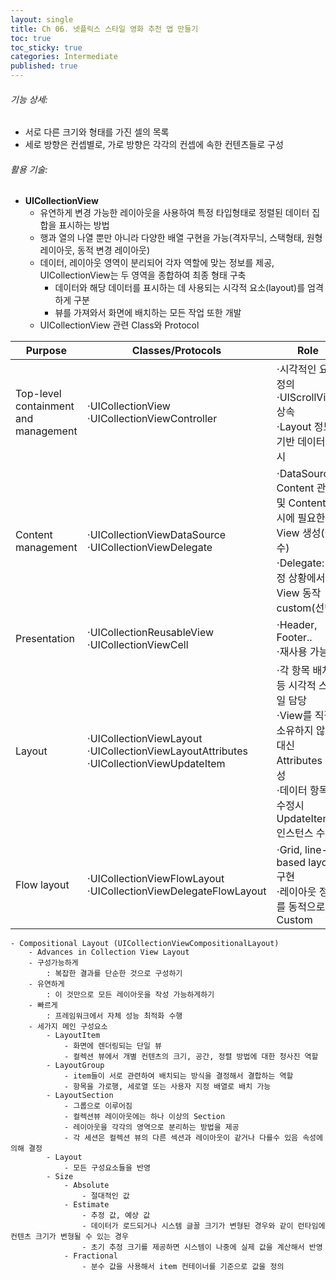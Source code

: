 ```yaml
---
layout: single
title: Ch 06. 넷플릭스 스타일 영화 추천 앱 만들기
toc: true
toc_sticky: true
categories: Intermediate
published: true
---
```


###### 기능 상세:
- 서로 다른 크기와 형태를 가진 셀의 목록
- 세로 방향은 컨셉별로, 가로 방향은 각각의 컨셉에 속한 컨텐츠들로 구성 

###### 활용 기술:
- **UICollectionView**
    - 유연하게 변경 가능한 레이아웃을 사용하여 특정 타입형태로 정렬된 데이터 집합을 표시하는 방법
    - 행과 열의 나열 뿐만 아니라 다양한 배열 구현을 가능(격자무늬, 스택형태, 원형 레이아웃, 동적 변경 레이아웃)
    - 데이터, 레이아웃 영역이 분리되어 각자 역할에 맞는 정보를 제공, UICollectionView는 두 영역을 종합하여 최종 형태 구축
        - 데이터와 해당 데이터를 표시하는 데 사용되는 시각적 요소(layout)를 엄격하게 구분 
        - 뷰를 가져와서 화면에 배치하는 모든 작업 또한 개발
    - UICollectionView  관련 Class와 Protocol

|Purpose|Classes/Protocols|Role|
|---|---|---|
|Top-level containment and management|⋅UICollectionView<br/>⋅UICollectionViewController|⋅시각적인 요소 정의<br/>⋅UIScrollView 상속<br/>⋅Layout 정보 기반 데이터 표시|
|Content management|⋅UICollectionViewDataSource<br/>⋅UICollectionViewDelegate|⋅DataSource: Content 관리 및 Content 표시에 필요한 View 생성(필수)<br/>⋅Delegate: 특정 상황에서 View 동작 custom(선택)|
|Presentation|⋅UICollectionReusableView<br/>⋅UICollectionViewCell|⋅Header, Footer..<br/>⋅재사용 가능|
|Layout|⋅UICollectionViewLayout<br/>⋅UICollectionViewLayoutAttributes<br/>⋅UICollectionViewUpdateItem|⋅각 항목 배치 등 시각적 스타일 담당<br/>⋅View를 직접 소유하지 않는 대신 Attributes 생성<br/>⋅데이터 항목 수정시 UpdateItem 인스턴스 수신|
|Flow layout|⋅UICollectionViewFlowLayout<br/>⋅UICollectionViewDelegateFlowLayout|⋅Grid, line-based layout 구현<br/>⋅레이아웃 정보를 동적으로 Custom|

    - Compositional Layout (UICollectionViewCompositionalLayout)
        - Advances in Collection View Layout
        - 구성가능하게
            : 복잡한 결과를 단순한 것으로 구성하기
        - 유연하게
            : 이 것만으로 모든 레이아웃을 작성 가능하게하기
        - 빠르게
            : 프레임워크에서 자체 성능 최적화 수행
        - 세가지 메인 구성요소
            - LayoutItem
                - 화면에 렌더링되는 단일 뷰
                - 컬렉션 뷰에서 개별 컨텐츠의 크기, 공간, 정렬 방법에 대한 청사진 역할
            - LayoutGroup
                - item들이 서로 관련하여 배치되는 방식을 결정해서 결합하는 역할
                - 항목을 가로행, 세로열 또는 사용자 지정 배열로 배치 가능
            - LayoutSection
                - 그룹으로 이루어짐
                - 컬렉션뷰 레이아웃에는 하나 이상의 Section
                - 레이아웃을 각각의 영역으로 분리하는 방법을 제공 
                - 각 세션은 컬렉션 뷰의 다른 섹션과 레이아웃이 같거나 다를수 있음 속성에 의해 결정
            - Layout
                - 모든 구성요소들을 반영
            - Size
                - Absolute
                    - 절대적인 값
                - Estimate
                    - 추정 값, 예상 값 
                    - 데이터가 로드되거나 시스템 글꼴 크기가 변형된 경우와 같이 런타임에 컨텐츠 크기가 변형될 수 있는 경우
                    - 초기 추정 크기를 제공하면 시스템이 나중에 실제 값을 계산해서 반영
                - Fractional
                    - 분수 값을 사용해서 item 컨테이너를 기준으로 값을 정의
